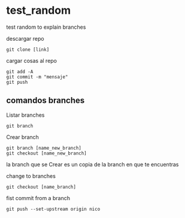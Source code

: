# test_random


test random to explain branches

descargar repo
```console
git clone [link]
```


cargar cosas al repo
```console
git add -A
git commit -m "mensaje"
git push
```
## comandos branches

Listar branches
```console
git branch
```

Crear branch
```console
git branch [name_new_branch]
git checkout [name_new_branch]
```
la branch que se Crear es un copia de la branch en que te encuentras


change to branches
```console
git checkout [name_branch]
```

fist commit from a branch
```console
git push --set-upstream origin nico
```

